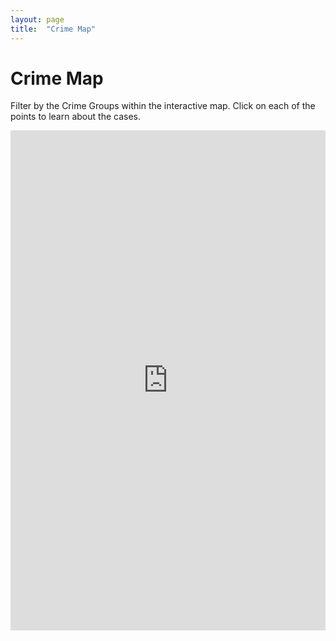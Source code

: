 ```yaml
---
layout: page
title:  "Crime Map"
---
```


# Crime Map
Filter by the Crime Groups within the interactive map. Click on each of the points to learn about the cases.

<iframe  
  src="https://baltimore.maps.arcgis.com/apps/instant/interactivelegend/index.html?appid=e8fbb737ea1b48b2af75d1836256beb7"  
  width="100%"  
  height="800"  
  frameborder="0"  
  allowfullscreen> 
</iframe>












